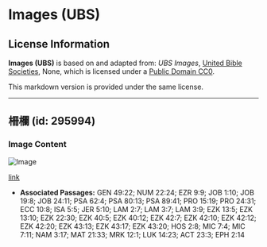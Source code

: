 # Images (UBS)

## License Information

**Images (UBS)** is based on and adapted from: _UBS Images_, [United Bible Societies](https://unitedbiblesocieties.org/), None, which is licensed under a [Public Domain CC0](https://creativecommons.org/public-domain/cc0/).

This markdown version is provided under the same license.



--------------------------------

## 柵欄 (id: 295994)

### Image Content

![Image](https://cdn.aquifer.bible/aquifer-content/resources/Media/WEB-0415_fence.jpg)

[link](https://cdn.aquifer.bible/aquifer-content/resources/Media/WEB-0415_fence.jpg)

* **Associated Passages:** GEN 49:22; NUM 22:24; EZR 9:9; JOB 1:10; JOB 19:8; JOB 24:11; PSA 62:4; PSA 80:13; PSA 89:41; PRO 15:19; PRO 24:31; ECC 10:8; ISA 5:5; JER 5:10; LAM 2:7; LAM 3:7; LAM 3:9; EZK 13:5; EZK 13:10; EZK 22:30; EZK 40:5; EZK 40:12; EZK 42:7; EZK 42:10; EZK 42:12; EZK 42:20; EZK 43:13; EZK 43:17; EZK 43:20; HOS 2:8; MIC 7:4; MIC 7:11; NAM 3:17; MAT 21:33; MRK 12:1; LUK 14:23; ACT 23:3; EPH 2:14

